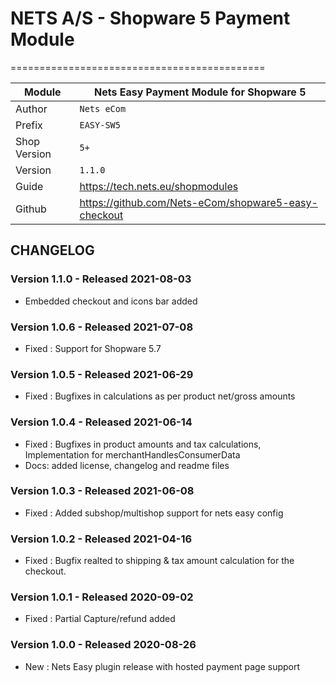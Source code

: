 # NETS A/S - Shopware 5 Payment Module
============================================

|Module | Nets Easy Payment Module for Shopware 5
|------|----------
|Author | `Nets eCom`
|Prefix | `EASY-SW5`
|Shop Version | `5+`
|Version | `1.1.0`
|Guide | https://tech.nets.eu/shopmodules
|Github | https://github.com/Nets-eCom/shopware5-easy-checkout

## CHANGELOG

### Version 1.1.0 - Released 2021-08-03
* Embedded checkout and icons bar added

### Version 1.0.6 - Released 2021-07-08
* Fixed : Support for Shopware 5.7

### Version 1.0.5 - Released 2021-06-29
* Fixed : Bugfixes in calculations as per product net/gross amounts 

### Version 1.0.4 - Released 2021-06-14
* Fixed : Bugfixes in product amounts and tax calculations, Implementation for merchantHandlesConsumerData 
* Docs: added license, changelog and readme files

### Version 1.0.3 - Released 2021-06-08
* Fixed : Added subshop/multishop support for nets easy config

### Version 1.0.2 - Released 2021-04-16
* Fixed : Bugfix realted to shipping & tax amount calculation for the checkout.

### Version 1.0.1 - Released 2020-09-02
* Fixed : Partial Capture/refund added

### Version 1.0.0 - Released 2020-08-26
* New : Nets Easy plugin release with hosted payment page support


